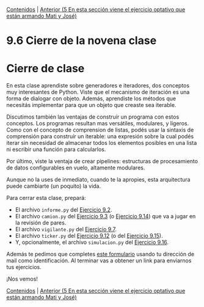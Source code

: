 [Contenidos](../Contenidos.md) \| [Anterior (5 En esta sección viene el ejercicio optativo que están armando Mati y José)](05_Simulacion.md)

# 9.6 Cierre de la novena clase

# Cierre de clase

En esta clase aprendiste sobre generadores e iteradores, dos conceptos muy interesantes de Python. Viste que el mecanismo de iteración es una forma de dialogar con objeto. Además, aprendiste los métodos que necesitás implementar para que un objeto que creaste sea iterable. 

Discutimos también las ventajas de construír un programa con estos conceptos. Los programas resultan mas versátiles, modulares, y ligeros. Como con el concepto de comprension de listas, podés usar la sintaxis de comprensión para construír un iterable: una expresión sobre la cual podés iterar sin necesidad de almacenar todos los elementos posibles en una lista ni escribir una función para calcularlos.

Por último, viste la ventaja de crear pipelines: estructuras de procesamiento de datos configurables en vuelo, altamente modulares.  

Aunque no la uses de inmediato, cuando te la apropies, esta arquitectura puede cambiarte (un poquito) la vida.

Para cerrar esta clase, prepará:
 
* El archivo `informe.py` del [Ejercicio 9.2](../09_Generadores_e_Iteradores/01_protocolo_Iteracion.md#ejercicio-92-iteración-sobre-objetos).
* El archivo `camion.py` del [Ejercicio 9.3](../09_Generadores_e_Iteradores/01_protocolo_Iteracion.md#ejercicio-93-un-iterador-adecuado) (o [Ejercicio 9.14](../09_Generadores_e_Iteradores/04_Mas_generadores.md#ejercicio-914-expresiones-generadoras-como-argumentos-en-funciones)) que va a jugar en la revisión de pares.
* El archivo `vigilante.py` del [Ejercicio 9.7](../09_Generadores_e_Iteradores/02_iteracion_a_medida.md#ejercicio-97-cambios-de-precio-de-un-camión).
* El archivo `ticker.py` del [Ejercicio 9.12](../09_Generadores_e_Iteradores/03_Producers_consumers.md#ejercicio-912-el-pipeline-ensamblado) (o del [Ejercicio 9.15](../09_Generadores_e_Iteradores/04_Mas_generadores.md#ejercicio-915-código-simple)).
* Y, opcionalmente, el archivo `simulacion.py` del [Ejercicio 9.16](../09_Generadores_e_Iteradores/05_Simulacion.md#ejercicio-916-simular).

Además te pedimos  que completes [este formulario](https://docs.google.com/forms/d/176NfxPBJ7yqvl2MV79QQAezE8bvGbo4WxD5kVIR0OeY) usando tu dirección de mail como identificación.  Al terminar vas a obtener un link para enviarnos tus ejercicios. 

¡Nos vemos!

[Contenidos](../Contenidos.md) \| [Anterior (5 En esta sección viene el ejercicio optativo que están armando Mati y José)](05_Simulacion.md)

